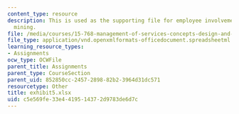 ```yaml
---
content_type: resource
description: This is used as the supporting file for employee involvement and data
  mining.
file: /media/courses/15-768-management-of-services-concepts-design-and-delivery-fall-2010/c5e569fe33e4419514372d9783de6d7c_exhibit5.xlsx
file_type: application/vnd.openxmlformats-officedocument.spreadsheetml.sheet
learning_resource_types:
- Assignments
ocw_type: OCWFile
parent_title: Assignments
parent_type: CourseSection
parent_uid: 852850cc-2457-2898-82b2-3964d31dc571
resourcetype: Other
title: exhibit5.xlsx
uid: c5e569fe-33e4-4195-1437-2d9783de6d7c
---
```

